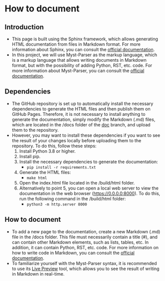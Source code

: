 # How to document

## Introduction
- This page is built using the Sphinx framework, which allows generating HTML documentation from files in Markdown format. For more information about Sphinx, you can consult the [official documentation](https://www.sphinx-doc.org/en/master/).
- In this project, we will use Myst-Parser as the markup language, which is a markup language that allows writing documents in Markdown format, but with the possibility of adding Python, RST, etc. code. For more information about Myst-Parser, you can consult the [official documentation](https://myst-parser.readthedocs.io/en/latest/).

## Dependencies
- The GitHub repository is set up to automatically install the necessary dependencies to generate the HTML files and then publish them on GitHub Pages. Therefore, it is not necessary to install anything to generate the documentation, simply modify the Markdown (.md) files, which are located in the /docs folder of the [doc](https://github.com/ARUSfs/DRIVERLESS/tree/doc) branch, and upload them to the repository.
- However, you may want to install these dependencies if you want to see the result of your changes locally before uploading them to the repository. To do this, follow these steps:
    1. Install Python 3.8 or higher.
    2. Install pip.
    3. Install the necessary dependencies to generate the documentation:
        - `pip install -r requirements.txt`
    4. Generate the HTML files:
        - `make html`
    5. Open the index.html file located in the /build/html folder.
    6. Alternatively to point 5, you can open a local web server to view the documentation in the web browser (https://0.0.0.0:8000). To do this, run the following command in the /build/html folder:
        - `python3 -m http.server 8000`

## How to document
- To add a new page to the documentation, create a new Markdown (.md) file in the /docs folder. This file must necessarily contain a title (#), and can contain other Markdown elements, such as lists, tables, etc. In addition, it can contain Python, RST, etc. code. For more information on how to write code in Markdown, you can consult the [official documentation](https://myst-parser.readthedocs.io/en/latest/using/syntax.html#syntax). 
- To familiarize yourself with the Myst-Parser syntax, it is recommended to use its [Live Preview](https://myst-parser.readthedocs.io/en/latest/live-preview.html) tool, which allows you to see the result of writing in Markdown in real-time.